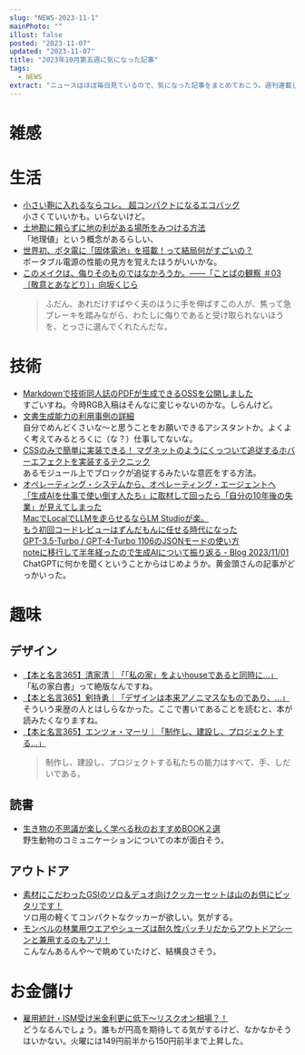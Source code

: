 ```yaml
---
slug: "NEWS-2023-11-1"
mainPhoto: ""
illust: false
posted: "2023-11-07"
updated: "2023-11-07"
title: "2023年10月第五週に気になった記事"
tags:
  - NEWS
extract: "ニュースはほぼ毎日見ているので、気になった記事をまとめておこう。週刊連載したい。"
---
```


# 雑感

# 生活

- [小さい鞄に入れるならコレ。 超コンパクトになるエコバッグ](https://www.gizmodo.jp/2023/11/romo-ecobag.html)  
  小さくていいかも。いらないけど。
- [土地勘に頼らずに地の利がある場所をみつける方法 ](https://future-architect.github.io/articles/20231108a/)  
  「地理値」という概念があるらしい、
- [世界初、ポタ電に「固体電池」を搭載！って結局何がすごいの？](https://www.goodspress.jp/news/567131/2/)  
  ポータブル電源の性能の見方を覚えたほうがいいかな。
- [このメイクは、侮りそのものではなかろうか。――「ことぱの観察 ＃03〔敬意とあなどり〕」向坂くじら](https://nhkbook-hiraku.com/n/nac0a5caea68c)  
  > ふだん、あれだけすばやく夫のほうに手を伸ばすこの人が、焦って急ブレーキを踏みながら、わたしに侮りであると受け取られないほうを、とっさに選んでくれたんだな。

# 技術

- [Markdownで技術同人誌のPDFが生成できるOSSを公開しました](https://qiita.com/ku_suke/items/e279b7f8e01d40e52f30)  
  すごいすね。今時RGB入稿はそんなに変じゃないのかな。しらんけど。
- [文書生成能力の利用事例の詳細](https://www.evernote.com/shard/s11/client/snv?isnewsnv=true&noteGuid=86c7386a-1863-313c-cfea-76a24eec8200&noteKey=umtbAjV1McPklJs7r21o4DfLe2yYJYdh0_dpCPR2kFvITpR4rG1GjTCOhg&sn=https%3A%2F%2Fwww.evernote.com%2Fshard%2Fs11%2Fsh%2F86c7386a-1863-313c-cfea-76a24eec8200%2FumtbAjV1McPklJs7r21o4DfLe2yYJYdh0_dpCPR2kFvITpR4rG1GjTCOhg&title=%25E6%2596%2587%25E6%259B%25B8%25E7%2594%259F%25E6%2588%2590%25E8%2583%25BD%25E5%258A%259B%25E3%2581%25AE%25E5%2588%25A9%25E7%2594%25A8%25E4%25BA%258B%25E4%25BE%258B%25E3%2581%25AE%25E8%25A9%25B3%25E7%25B4%25B0)  
  自分でめんどくさいな〜と思うことをお願いできるアシスタントか。よくよく考えてみるとろくに（な？）仕事してないな。
- [CSSのみで簡単に実装できる！ マグネットのようにくっついて追従するホバーエフェクトを実装するテクニック](https://coliss.com/articles/build-websites/operation/css/magnetic-hover-effect-with-has-and-anchor-positioning.html)  
  あるモジュール上でブロックが追従するみたいな意匠をする方法。
- [オペレーティング・システムから、オペレーティング・エージェントへ](https://note.com/fladdict/n/nf4c104d4ed2b)  
  [「生成AIを仕事で使い倒す人たち」に取材して回ったら「自分の10年後の失業」が見えてしまった](https://blog.tinect.jp/?p=83992)  
  [MacでLocalでLLMを走らせるならLM Studioが楽。](https://qiita.com/ponnhide/items/b46a95228d0b832f1770)  
  [もう初回コードレビューはずんだもんに任せる時代になった](https://zenn.dev/hiraoku/articles/fcc18b78499fff)  
  [GPT-3.5-Turbo / GPT-4-Turbo 1106のJSONモードの使い方](https://note.com/shi3zblog/n/nd72e0269dc3f)  
  [noteに移行して半年経ったので生成AIについて振り返る - Blog 2023/11/01](https://note.com/creative_edge/n/n17f89970a793#f35cd311-d7dc-4884-8053-878344f0090d)  
  ChatGPTに何かを聞くということからはじめようか。黄金頭さんの記事がどっかいった。

# 趣味

## デザイン

- [【本と名言365】清家清｜「「私の家」をよいhouseであると同時に…」](https://casabrutus.com/categories/culture/382412)  
  「私の家白書」って絶版なんですね。
- [【本と名言365】剣持勇｜「デザインは本来アノニマスなものであり、…」](https://casabrutus.com/categories/culture/383305)  
  そういう来歴の人とはしらなかった。ここで書いてあることを読むと、本が読みたくなりますね。
- [【本と名言365】エンツォ・マーリ｜「制作し、建設し、プロジェクトする…」](https://casabrutus.com/categories/culture/383624)  
  > 制作し、建設し、プロジェクトする私たちの能力はすべて、手、しだいである。

## 読書

- [生き物の不思議が楽しく学べる秋のおすすめBOOK２選](https://www.bepal.net/archives/366487)  
  野生動物のコミュニケーションについての本が面白そう。

## アウトドア

- [素材にこだわったGSIのソロ＆デュオ向けクッカーセットは山のお供にピッタリです！](https://www.goodspress.jp/news/566913/2/)  
  ソロ用の軽くてコンパクトなクッカーが欲しい。気がする。
- [モンベルの林業用ウエアやシューズは耐久性バッチリだからアウトドアシーンと兼用するのもアリ！](https://www.goodspress.jp/news/566428/2/)  
  こんなんあるんや〜で眺めていたけど、結構良さそう。

# お金儲け

- [雇用統計・ISM受け米金利更に低下～リスクオン相場？！](http://hiroko.yutaka-shoji.co.jp/2023/11/ism.html)  
  どうなるんでしょう。誰もが円高を期待してる気がするけど、なかなかそうはいかない。火曜には149円前半から150円前半まで上昇した。
